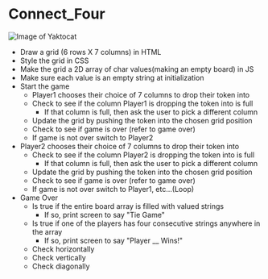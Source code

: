 # Connect_Four

![Image of Yaktocat](https://i.imgur.com/Wm3L2Pm.png)


- Draw a grid (6 rows X 7 columns) in HTML
- Style the grid in CSS
- Make the grid a 2D array of char values(making an empty board)  in JS 
- Make sure each value is an empty string at initialization 
- Start the game
	- Player1 chooses their choice of 7 columns to drop their token into
	- Check to see if the column Player1 is dropping the token into is full 
		- If that column is full, then ask the user to pick a different column 
	- Update the grid by pushing the token into the chosen grid position 
	- Check to see if game is over (refer to game over)
	- If game is not over switch to Player2
- Player2 chooses their choice of 7 columns to drop their token into
	- Check to see if the column Player2 is dropping the token into is full 
		- If that column is full, then ask the user to pick a different column 
	- Update the grid by pushing the token into the chosen grid position 
	- Check to see if game is over (refer to game over)
	- If game is not over switch to Player1, etc…(Loop)
- Game Over
	- Is true if the entire board array is filled with valued strings
      - If so, print screen to say "Tie Game"
	- Is true if one of the players has four consecutive strings anywhere in the array 
      - If so, print screen to say "Player __ Wins!"
	- Check horizontally 
	- Check vertically 
	- Check diagonally


